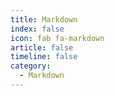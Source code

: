 ```yaml
---
title: Markdown
index: false
icon: fab fa-markdown
article: false
timeline: false
category:
  - Markdown
---
```


<div class="catalog-display-container">
  <Catalog hideHeading />
</div>
